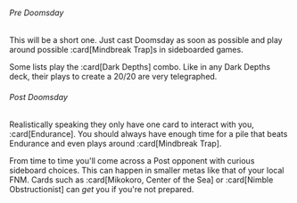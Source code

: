 ###### Pre Doomsday

This will be a short one. Just cast Doomsday as soon as possible and play around
possible :card[Mindbreak Trap]s in sideboarded games.

Some lists play the :card[Dark Depths] combo. Like in any Dark Depths deck,
their plays to create a 20/20 are very telegraphed.

###### Post Doomsday

Realistically speaking they only have one card to interact with you,
:card[Endurance]. You should always have enough time for a pile that beats
Endurance and even plays around :card[Mindbreak Trap].

From time to time you'll come across a Post opponent with curious sideboard
choices. This can happen in smaller metas like that of your local FNM. Cards
such as :card[Mikokoro, Center of the Sea] or :card[Nimble Obstructionist] can
*get* you if you're not prepared.
